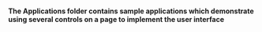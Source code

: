 #### The Applications folder contains sample applications which demonstrate using several controls on a page to implement the user interface

